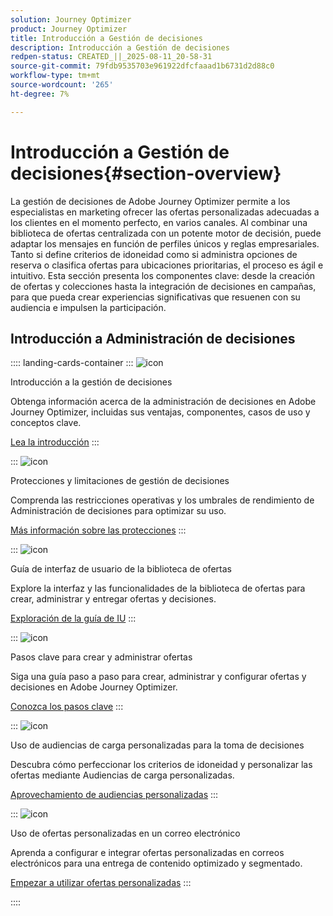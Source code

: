 ```yaml
---
solution: Journey Optimizer
product: Journey Optimizer
title: Introducción a Gestión de decisiones
description: Introducción a Gestión de decisiones
redpen-status: CREATED_||_2025-08-11_20-58-31
source-git-commit: 79fdb9535703e961922dfcfaaad1b6731d2d88c0
workflow-type: tm+mt
source-wordcount: '265'
ht-degree: 7%

---
```



# Introducción a Gestión de decisiones{#section-overview}

La gestión de decisiones de Adobe Journey Optimizer permite a los especialistas en marketing ofrecer las ofertas personalizadas adecuadas a los clientes en el momento perfecto, en varios canales. Al combinar una biblioteca de ofertas centralizada con un potente motor de decisión, puede adaptar los mensajes en función de perfiles únicos y reglas empresariales. Tanto si define criterios de idoneidad como si administra opciones de reserva o clasifica ofertas para ubicaciones prioritarias, el proceso es ágil e intuitivo. Esta sección presenta los componentes clave: desde la creación de ofertas y colecciones hasta la integración de decisiones en campañas, para que pueda crear experiencias significativas que resuenen con su audiencia e impulsen la participación.

## Introducción a Administración de decisiones

:::: landing-cards-container
:::
![icon](https://cdn.experienceleague.adobe.com/icons/book.svg?lang=es)

Introducción a la gestión de decisiones

Obtenga información acerca de la administración de decisiones en Adobe Journey Optimizer, incluidas sus ventajas, componentes, casos de uso y conceptos clave.

[Lea la introducción](../using/offers/get-started/starting-offer-decisioning.md)
:::

:::
![icon](https://cdn.experienceleague.adobe.com/icons/shield-halved.svg?lang=es)

Protecciones y limitaciones de gestión de decisiones

Comprenda las restricciones operativas y los umbrales de rendimiento de Administración de decisiones para optimizar su uso.

[Más información sobre las protecciones](../using/offers/decision-management-guardrails.md)
:::

:::
![icon](https://cdn.experienceleague.adobe.com/icons/gear.svg?lang=es)

Guía de interfaz de usuario de la biblioteca de ofertas

Explore la interfaz y las funcionalidades de la biblioteca de ofertas para crear, administrar y entregar ofertas y decisiones.

[Exploración de la guía de IU](../using/offers/get-started/user-interface.md)
:::

:::
![icon](https://cdn.experienceleague.adobe.com/icons/list-check.svg?lang=es)

Pasos clave para crear y administrar ofertas

Siga una guía paso a paso para crear, administrar y configurar ofertas y decisiones en Adobe Journey Optimizer.

[Conozca los pasos clave](../using/offers/offer-library/key-steps.md)
:::

:::
![icon](https://cdn.experienceleague.adobe.com/icons/bullseye.svg?lang=es)

Uso de audiencias de carga personalizadas para la toma de decisiones

Descubra cómo perfeccionar los criterios de idoneidad y personalizar las ofertas mediante Audiencias de carga personalizadas.

[Aprovechamiento de audiencias personalizadas](../using/offers/custom-upload-decisioning.md)
:::

:::
![icon](https://cdn.experienceleague.adobe.com/icons/circle-play.svg?lang=es)

Uso de ofertas personalizadas en un correo electrónico

Aprenda a configurar e integrar ofertas personalizadas en correos electrónicos para una entrega de contenido optimizado y segmentado.

[Empezar a utilizar ofertas personalizadas](../using/offers/offers-e2e.md)
:::

::::

